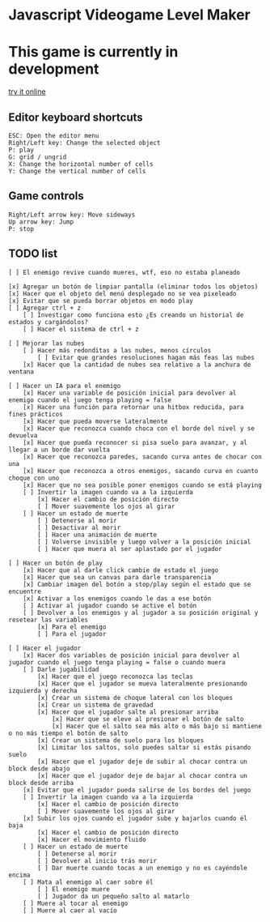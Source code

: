 # Javascript Videogame Level Maker

# This game is currently in development

[try it online](https://luizon.github.io/LevelMaker/)

## Editor keyboard shortcuts

	ESC: Open the editor menu
	Right/Left key: Change the selected object
	P: play
	G: grid / ungrid
	X: Change the horizontal number of cells
	Y: Change the vertical number of cells

## Game controls

	Right/Left arrow key: Move sideways
	Up arrow key: Jump
	P: stop
	
	
## TODO list
	
	[ ] El enemigo revive cuando mueres, wtf, eso no estaba planeado
	
	[x] Agregar un botón de limpiar pantalla (eliminar todos los objetos)
	[x] Hacer que el objeto del menú desplegado no se vea pixeleado
	[x] Evitar que se pueda borrar objetos en modo play
	[ ] Agregar ctrl + z
		[ ] Investigar como funciona esto ¿Es creando un historial de estados y cargándolos?
		[ ] Hacer el sistema de ctrl + z
	
	[ ] Mejorar las nubes
		[ ] Hacer más redonditas a las nubes, menos círculos
			[ ] Evitar que grandes resoluciones hagan más feas las nubes
		[x] Hacer que la cantidad de nubes sea relativo a la anchura de ventana
	
	[ ] Hacer un IA para el enemigo
		[x] Hacer una variable de posición inicial para devolver al enemigo cuando el juego tenga playing = false
		[x] Hacer una función para retornar una hitbox reducida, para fines prácticos
		[x] Hacer que pueda moverse lateralmente
		[x] Hacer que reconozca cuando choca con el borde del nivel y se devuelva
		[x] Hacer que pueda reconocer si pisa suelo para avanzar, y al llegar a un borde dar vuelta
		[x] Hacer que reconozca paredes, sacando curva antes de chocar con una
		[x] Hacer que reconozca a otros enemigos, sacando curva en cuanto choque con uno
		[x] Hacer que no sea posible poner enemigos cuando se está playing
		[ ] Invertir la imagen cuando va a la izquierda
			[x] Hacer el cambio de posición directo
			[ ] Mover suavemente los ojos al girar
		[ ] Hacer un estado de muerte
			[ ] Detenerse al morir
			[ ] Desactivar al morir
			[ ] Hacer una animación de muerte
			[ ] Volverse invisible y luego volver a la posición inicial
			[ ] Hacer que muera al ser aplastado por el jugador

	[ ] Hacer un botón de play
		[x] Hacer que al darle click cambie de estado el juego
		[x] Hacer que sea un canvas para darle transparencia
		[x] Cambiar imagen del botón a stop/play según el estado que se encuentre
		[x] Activar a los enemigos cuando le das a ese botón
		[ ] Activar al jugador cuando se active el botón
		[ ] Devolver a los enemigos y al jugador a su posición original y resetear las variables
			[x] Para el enemigo
			[ ] Para el jugador

	[ ] Hacer el jugador
		[x] Hacer dos variables de posición inicial para devolver al jugador cuando el juego tenga playing = false o cuando muera
		[ ] Darle jugabilidad
			[x] Hacer que el juego reconozca las teclas
			[x] Hacer que el jugador se mueva lateralmente presionando izquierda y derecha
			[x] Crear un sistema de choque lateral con los bloques
			[x] Crear un sistema de gravedad
			[x] Hacer que el jugador salte al presionar arriba
				[x] Hacer que se eleve al presionar el botón de salto
				[x] Hacer que el salto sea más alto o más bajo si mantiene o no más tiempo el botón de salto
			[x] Crear un sistema de suelo para los bloques
			[x] Limitar los saltos, solo puedes saltar si estás pisando suelo
			[x] Hacer que el jugador deje de subir al chocar contra un block desde abajo
			[x] Hacer que el jugador deje de bajar al chocar contra un block desde arriba
		[x] Evitar que el jugador pueda salirse de los bordes del juego
		[ ] Invertir la imagen cuando va a la izquierda
			[x] Hacer el cambio de posición directo
			[ ] Mover suavemente los ojos al girar
		[x] Subir los ojos cuando el jugador sube y bajarlos cuando él baja
			[x] Hacer el cambio de posición directo
			[x] Hacer el movimiento fluido
		[ ] Hacer un estado de muerte
			[ ] Detenerse al morir
			[ ] Devolver al inicio trás morir
			[ ] Dar muerte cuando tocas a un enemigo y no es cayéndole encima
		[ ] Mata al enemigo al caer sobre él
			[ ] El enemigo muere
			[ ] Jugador da un pequeño salto al matarlo
		[ ] Muere al tocar al enemigo
		[ ] Muere al caer al vacío
